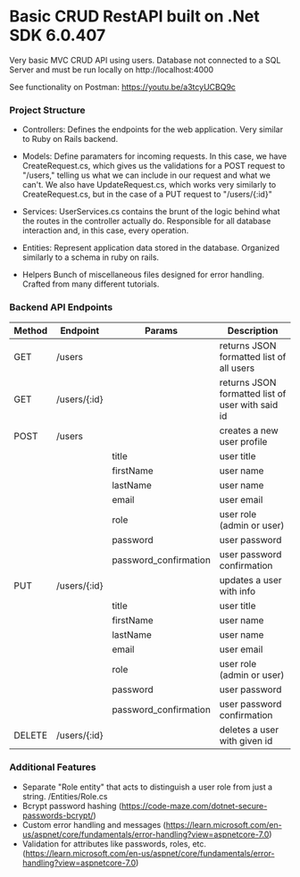 # Basic CRUD RestAPI built on .Net SDK 6.0.407

Very basic MVC CRUD API using users. Database not connected to a SQL Server and must be run locally on http://localhost:4000

See functionality on Postman: https://youtu.be/a3tcyUCBQ9c

### Project Structure

- Controllers: 
Defines the endpoints for the web application. Very similar to Ruby on Rails backend.

- Models:
Define paramaters for incoming requests.
In this case, we have CreateRequest.cs, which gives us the validations for a POST request to "/users," telling us what we can include in our request and what we can't. We also have UpdateRequest.cs, which works very similarly to CreateRequest.cs, but in the case of a PUT request to "/users/{:id}"

- Services:
UserServices.cs contains the brunt of the logic behind what the routes in the controller actually do. Responsible
for all database interaction and, in this case, every operation.

- Entities:
Represent application data stored in the database. Organized similarly to a schema in ruby on rails.

- Helpers
Bunch of miscellaneous files designed for error handling. Crafted from many different tutorials.


### Backend API Endpoints

| Method | Endpoint          | Params                | Description                                          |
| ------ | ----------------- | --------------------- | ---------------------------------------------------- |
| GET    | /users            |                       | returns JSON formatted list of all users             |
| GET    | /users/{:id}      |                       | returns JSON formatted list of user with said id     |
| POST   | /users            |                       | creates a new user profile                           |
|        |                   | title                 | user title                                           |
|        |                   | firstName             | user name                                            |
|        |                   | lastName              | user name                                            |
|        |                   | email                 | user email                                           |
|        |                   | role                  | user role (admin or user)                            |
|        |                   | password              | user password                                        |
|        |                   | password_confirmation | user password confirmation                           |
| PUT    | /users/{:id}      |                       | updates a user with info                             |
|        |                   | title                 | user title                                           |
|        |                   | firstName             | user name                                            |
|        |                   | lastName              | user name                                            |
|        |                   | email                 | user email                                           |
|        |                   | role                  | user role (admin or user)                            |
|        |                   | password              | user password                                        |
|        |                   | password_confirmation | user password confirmation                           |
| DELETE | /users/{:id}      |                       | deletes a user with given id                         |

### Additional Features
- Separate "Role entity" that acts to distinguish a user role from just a string. /Entities/Role.cs
- Bcrypt password hashing (https://code-maze.com/dotnet-secure-passwords-bcrypt/)
- Custom error handling and messages (https://learn.microsoft.com/en-us/aspnet/core/fundamentals/error-handling?view=aspnetcore-7.0)
- Validation for attributes like passwords, roles, etc. (https://learn.microsoft.com/en-us/aspnet/core/fundamentals/error-handling?view=aspnetcore-7.0)






